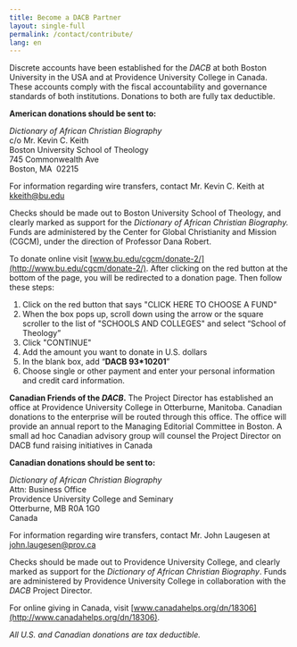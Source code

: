 ```yaml
---
title: Become a DACB Partner
layout: single-full
permalink: /contact/contribute/
lang: en
---
```


Discrete accounts have been established for the _DACB_ at both Boston University in the USA and at Providence University College in Canada. These accounts comply with the fiscal accountability and governance standards of both institutions. Donations to both are fully tax deductible.  

**American donations should be sent to:**

_Dictionary of African Christian Biography_  
c/o Mr. Kevin C. Keith  
Boston University School of Theology  
745 Commonwealth Ave  
Boston, MA  02215

For information regarding wire transfers, contact Mr. Kevin C. Keith at [kkeith@bu.edu](mailto:kkeith@bu.edu)

Checks should be made out to Boston University School of Theology, and clearly marked as support for the _Dictionary of African Christian Biography._ Funds are administered by the Center for Global Christianity and Mission (CGCM), under the direction of Professor Dana Robert.  

To donate online visit [www.bu.edu/cgcm/donate-2/](http://www.bu.edu/cgcm/donate-2/). After clicking on the red button at the bottom of the page, you will be redirected to a donation page. Then follow these steps:  

1) Click on the red button that says "CLICK HERE TO CHOOSE A FUND"  
2) When the box pops up, scroll down using the arrow or the square scroller to the list of "SCHOOLS AND COLLEGES" and select “School of Theology”  
3) Click "CONTINUE"  
4) Add the amount you want to donate in U.S. dollars  
5) In the blank box, add “**DACB 93*10201**”  
6) Choose single or other payment and enter your personal information and credit card information.  

**Canadian Friends of the _DACB_.** The Project Director has established an office at Providence University College in Otterburne, Manitoba. Canadian donations to the enterprise will be routed through this office. The office will provide an annual report to the Managing Editorial Committee in Boston. A small ad hoc Canadian advisory group will counsel the Project Director on DACB fund raising initiatives in Canada  

**Canadian donations should be sent to:**

_Dictionary of African Christian Biography_  
Attn: Business Office  
Providence University College and Seminary  
Otterburne, MB R0A 1G0  
Canada

For information regarding wire transfers, contact Mr. John Laugesen at [john.laugesen@prov.ca](mailto:john.laugesen@prov.ca)  

Checks should be made out to Providence University College, and clearly marked as support for the _Dictionary of African Christian Biography_. Funds are administered by Providence University College in collaboration with the _DACB_ Project Director.  

For online giving in Canada, visit [www.canadahelps.org/dn/18306](http://www.canadahelps.org/dn/18306).  

_All U.S. and Canadian donations are tax deductible._
